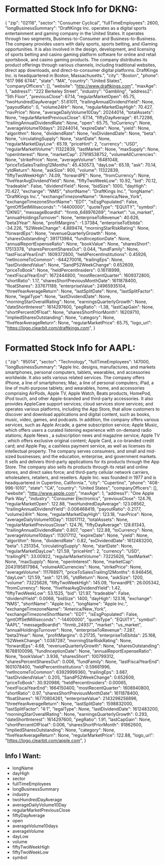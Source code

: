# Formatted Stock Info for DKNG:

{
    "zip": "02116",
    "sector": "Consumer Cyclical",
    "fullTimeEmployees": 2600,
    "longBusinessSummary": "DraftKings Inc. operates as a digital sports entertainment and gaming company in the United States. It operates through two segments, Business-to-Consumer and Business-to-Business. The company provides users with daily sports, sports betting, and iGaming opportunities. It is also involved in the design, development, and licensing of sports betting and casino gaming platform software for online and retail sportsbook, and casino gaming products. The company distributes its product offerings through various channels, including traditional websites, direct app downloads, and direct-to-consumer digital platforms. DraftKings Inc. is headquartered in Boston, Massachusetts.",
    "city": "Boston",
    "phone": "617 986 6744",
    "state": "MA",
    "country": "United States",
    "companyOfficers": [],
    "website": "http://www.draftkings.com",
    "maxAge": 1,
    "address1": "222 Berkeley Street",
    "industry": "Gambling",
    "address2": "5th Floor",
    "previousClose": 67.14,
    "regularMarketOpen": 65.75,
    "twoHundredDayAverage": 51.61011,
    "trailingAnnualDividendYield": None,
    "payoutRatio": 0,
    "volume24Hr": None,
    "regularMarketDayHigh": 70.427,
    "navPrice": None,
    "averageDailyVolume10Day": 20244014,
    "totalAssets": None,
    "regularMarketPreviousClose": 67.14,
    "fiftyDayAverage": 61.72286,
    "trailingAnnualDividendRate": None,
    "open": 65.75,
    "toCurrency": None,
    "averageVolume10days": 20244014,
    "expireDate": None,
    "yield": None,
    "algorithm": None,
    "dividendRate": None,
    "exDividendDate": None,
    "beta": None,
    "circulatingSupply": None,
    "startDate": None,
    "regularMarketDayLow": 65.19,
    "priceHint": 2,
    "currency": "USD",
    "regularMarketVolume": 11322839,
    "lastMarket": None,
    "maxSupply": None,
    "openInterest": None,
    "marketCap": 27918538752,
    "volumeAllCurrencies": None,
    "strikePrice": None,
    "averageVolume": 16481048,
    "priceToSalesTrailing12Months": 45.430573,
    "dayLow": 65.19,
    "ask": 70.14,
    "ytdReturn": None,
    "askSize": 900,
    "volume": 11322839,
    "fiftyTwoWeekHigh": 74.09,
    "forwardPE": None,
    "fromCurrency": None,
    "fiveYearAvgDividendYield": None,
    "fiftyTwoWeekLow": 10.92,
    "bid": 70.12,
    "tradeable": False,
    "dividendYield": None,
    "bidSize": 1000,
    "dayHigh": 70.427,
    "exchange": "NMS",
    "shortName": "DraftKings Inc.",
    "longName": "DraftKings Inc.",
    "exchangeTimezoneName": "America/New_York",
    "exchangeTimezoneShortName": "EDT",
    "isEsgPopulated": False,
    "gmtOffSetMilliseconds": "-14400000",
    "quoteType": "EQUITY",
    "symbol": "DKNG",
    "messageBoardId": "finmb_648976269",
    "market": "us_market",
    "annualHoldingsTurnover": None,
    "enterpriseToRevenue": 40.626,
    "beta3Year": None,
    "profitMargins": -1.37384,
    "enterpriseToEbitda": -34.226,
    "52WeekChange": 4.889474,
    "morningStarRiskRating": None,
    "forwardEps": None,
    "revenueQuarterlyGrowth": None,
    "sharesOutstanding": 391713984,
    "fundInceptionDate": None,
    "annualReportExpenseRatio": None,
    "bookValue": None,
    "sharesShort": 17513378,
    "sharesPercentSharesOut": 0.044,
    "fundFamily": None,
    "lastFiscalYearEnd": 1609372800,
    "heldPercentInstitutions": 0.45926,
    "netIncomeToCommon": -844270016,
    "trailingEps": None,
    "lastDividendValue": None,
    "SandP52WeekChange": 0.652609,
    "priceToBook": None,
    "heldPercentInsiders": 0.16118999,
    "nextFiscalYearEnd": 1672444800,
    "mostRecentQuarter": 1609372800,
    "shortRatio": 1.17,
    "sharesShortPreviousMonthDate": 1611878400,
    "floatShares": 337671189,
    "enterpriseValue": 24965935104,
    "threeYearAverageReturn": None,
    "lastSplitDate": None,
    "lastSplitFactor": None,
    "legalType": None,
    "lastDividendDate": None,
    "morningStarOverallRating": None,
    "earningsQuarterlyGrowth": None,
    "dateShortInterest": 1614297600,
    "pegRatio": -1.38,
    "lastCapGain": None,
    "shortPercentOfFloat": None,
    "sharesShortPriorMonth": 16209710,
    "impliedSharesOutstanding": None,
    "category": None,
    "fiveYearAverageReturn": None,
    "regularMarketPrice": 65.75,
    "logo_url": "https://logo.clearbit.com/draftkings.com",
}

# Formatted Stock Info for AAPL:
{
    "zip": "95014",
    "sector": "Technology",
    "fullTimeEmployees": 147000,
    "longBusinessSummary": "Apple Inc. designs, manufactures, and markets smartphones, personal computers, tablets, wearables, and accessories worldwide. It also sells various related services. The company offers iPhone, a line of smartphones; Mac, a line of personal computers; iPad, a line of multi-purpose tablets; and wearables, home, and accessories comprising AirPods, Apple TV, Apple Watch, Beats products, HomePod, iPod touch, and other Apple-branded and third-party accessories. It also provides AppleCare support services; cloud services store services; and operates various platforms, including the App Store, that allow customers to discover and download applications and digital content, such as books, music, video, games, and podcasts. In addition, the company offers various services, such as Apple Arcade, a game subscription service; Apple Music, which offers users a curated listening experience with on-demand radio stations; Apple News , a subscription news and magazine service; Apple TV , which offers exclusive original content; Apple Card, a co-branded credit card; and Apple Pay, a cashless payment service, as well as licenses its intellectual property. The company serves consumers, and small and mid-sized businesses; and the education, enterprise, and government markets. It sells and delivers third-party applications for its products through the App Store. The company also sells its products through its retail and online stores, and direct sales force; and third-party cellular network carriers, wholesalers, retailers, and resellers. Apple Inc. was founded in 1977 and is headquartered in Cupertino, California.",
    "city": "Cupertino",
    "phone": "408-996-1010",
    "state": "CA",
    "country": "United States",
    "companyOfficers": [],
    "website": "http://www.apple.com",
    "maxAge": 1,
    "address1": "One Apple Park Way",
    "industry": "Consumer Electronics",
    "previousClose": 124.76,
    "regularMarketOpen": 122.88,
    "twoHundredDayAverage": 123.08562,
    "trailingAnnualDividendYield": 0.006468419,
    "payoutRatio": 0.2177,
    "volume24Hr": None,
    "regularMarketDayHigh": 123.18,
    "navPrice": None,
    "averageDailyVolume10Day": 113017112,
    "totalAssets": None,
    "regularMarketPreviousClose": 124.76,
    "fiftyDayAverage": 128.61343,
    "trailingAnnualDividendRate": 0.807,
    "open": 122.88,
    "toCurrency": None,
    "averageVolume10days": 113017112,
    "expireDate": None,
    "yield": None,
    "algorithm": None,
    "dividendRate": 0.82,
    "exDividendDate": 1612483200,
    "beta": 1.251354,
    "circulatingSupply": None,
    "startDate": None,
    "regularMarketDayLow": 121.59,
    "priceHint": 2,
    "currency": "USD",
    "trailingPE": 33.00922,
    "regularMarketVolume": 73225626,
    "lastMarket": None,
    "maxSupply": None,
    "openInterest": None,
    "marketCap": 2043195817984,
    "volumeAllCurrencies": None,
    "strikePrice": None,
    "averageVolume": 111768971,
    "priceToSalesTrailing12Months": 6.946456,
    "dayLow": 121.59,
    "ask": 121.95,
    "ytdReturn": None,
    "askSize": 1200,
    "volume": 73225626,
    "fiftyTwoWeekHigh": 145.09,
    "forwardPE": 26.005342,
    "fromCurrency": None,
    "fiveYearAvgDividendYield": 1.42,
    "fiftyTwoWeekLow": 53.1525,
    "bid": 121.97,
    "tradeable": False,
    "dividendYield": 0.0068,
    "bidSize": 1400,
    "dayHigh": 123.18,
    "exchange": "NMS",
    "shortName": "Apple Inc.",
    "longName": "Apple Inc.",
    "exchangeTimezoneName": "America/New_York",
    "exchangeTimezoneShortName": "EDT",
    "isEsgPopulated": False,
    "gmtOffSetMilliseconds": "-14400000",
    "quoteType": "EQUITY",
    "symbol": "AAPL",
    "messageBoardId": "finmb_24937",
    "market": "us_market",
    "annualHoldingsTurnover": None,
    "enterpriseToRevenue": 7.287,
    "beta3Year": None,
    "profitMargins": 0.21735,
    "enterpriseToEbitda": 25.168,
    "52WeekChange": 1.0387287,
    "morningStarRiskRating": None,
    "forwardEps": 4.68,
    "revenueQuarterlyGrowth": None,
    "sharesOutstanding": 16788100096,
    "fundInceptionDate": None,
    "annualReportExpenseRatio": None,
    "bookValue": 3.936,
    "sharesShort": 100799312,
    "sharesPercentSharesOut": 0.006,
    "fundFamily": None,
    "lastFiscalYearEnd": 1601078400,
    "heldPercentInstitutions": 0.59661996,
    "netIncomeToCommon": 63929999360,
    "trailingEps": 3.687,
    "lastDividendValue": 0.205,
    "SandP52WeekChange": 0.652609,
    "priceToBook": 30.920986,
    "heldPercentInsiders": 0.00065,
    "nextFiscalYearEnd": 1664150400,
    "mostRecentQuarter": 1608940800,
    "shortRatio": 0.97,
    "sharesShortPreviousMonthDate": 1611878400,
    "floatShares": 16770804261,
    "enterpriseValue": 2143298256896,
    "threeYearAverageReturn": None,
    "lastSplitDate": 1598832000,
    "lastSplitFactor": "4:1",
    "legalType": None,
    "lastDividendDate": 1612483200,
    "morningStarOverallRating": None,
    "earningsQuarterlyGrowth": 0.293,
    "dateShortInterest": 1614297600,
    "pegRatio": 1.91,
    "lastCapGain": None,
    "shortPercentOfFloat": 0.006,
    "sharesShortPriorMonth": 91862600,
    "impliedSharesOutstanding": None,
    "category": None,
    "fiveYearAverageReturn": None,
    "regularMarketPrice": 122.88,
    "logo_url": "https://logo.clearbit.com/apple.com",
}

## Info I Want:
- longName
- dayHigh
- sector
- fullTimeEmployees
- longBusinessSummary
- industry
- twoHundredDayAverage
- averageDailyVolume10Day
- regularMarketPreviousClose
- fiftyDayAverage
- open
- averageVolume10days
- averageVolume
- dayLow
- volume
- fiftyTwoWeekHigh
- fiftyTwoWeekLow
- symbol
